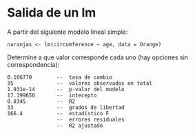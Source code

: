 # Salida de un lm

A partir del siguiente modelo lineal simple: 

    naranjas <- lm(circumference ~ age, data = Orange)

Determine a que valor corresponde cada uno
(hay opciones sin correspondencia):


    0.106770        --  tasa de cambio
    35              --  valores observados en total
    1.931e-14       --  p-valor del modelo
    17.399650       --  intecepto
    0.8345          --  R2               
    33              --  grados de libertad
    166.4           --  estadístico F
                    --  errores residuales
                    --  R2 ajustado

